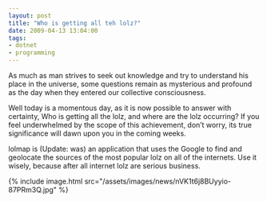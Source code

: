 ```yaml
---
layout: post
title: "Who is getting all teh lolz?"
date: 2009-04-13 13:04:00
tags:
- dotnet
- programming
---
```


As much as man strives to seek out knowledge and try to understand his place in the universe, some questions remain as mysterious and profound as the day when they entered our collective consciousness. 

Well today is a momentous day, as it is now possible to answer with certainty, Who is getting all the lolz, and where are the lolz occurring? If you feel underwhelmed by the scope of this achievement, don’t worry, its true significance will dawn upon you in the coming weeks.

lolmap is (Update: was) an application that uses the Google to find and geolocate the sources of the most popular lolz on all of the internets. Use it wisely, because after all internet lolz are serious business.

{% include image.html src="/assets/images/news/nVK1t6j8BUyyio-87PRm3Q.jpg" %}
